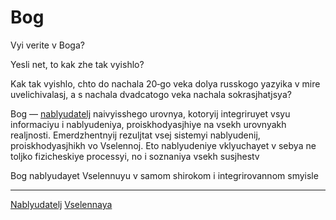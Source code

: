 #  Bog

Vyi verite v Boga?

Yesli net, to kak zhe tak vyishlo? 

Kak tak vyishlo, chto do nachala 20‐go veka dolya russkogo yazyika v mire uvelichivalasj, a s nachala dvadcatogo veka nachala sokrasjhatjsya?

Bog — [nablyudatelj](Nablyudatelj.md) naivyisshego urovnya, kotoryij integriruyet vsyu informaciyu i nablyudeniya, proiskhodyasjhiye na vsekh urovnyakh realjnosti. Emerdzhentnyij rezuljtat vsej sistemyi nablyudenij, proiskhodyasjhikh vo Vselennoj. Eto nablyudeniye vklyuchayet v sebya ne toljko fizicheskiye processyi, no i soznaniya vsekh susjhestv

Bog nablyudayet Vselennuyu v samom shirokom i integrirovannom smyisle

___
[Nablyudatelj](Nablyudatelj.md)
[Vselennaya](Vselennaya.md)
